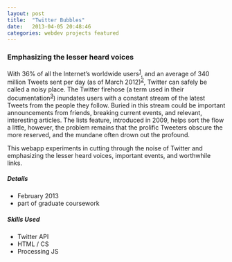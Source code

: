 ```yaml
---
layout: post
title:  "Twitter Bubbles"
date:   2013-04-05 20:48:46
categories: webdev projects featured
---
```


### Emphasizing the lesser heard voices
With 36% of all the Internet’s worldwide users<sup>[1][1]</a></sup>, and an average of 340 million Tweets sent per day (as of March 2012)<sup>[2][2]</sup>, Twitter can safely be called a noisy place. The Twitter firehose (a term used in their documentation<sup>[3][3]</sup>) inundates users with a constant stream of the latest Tweets from the people they follow. Buried in this stream could be important announcements from friends, breaking current events, and relevant, interesting articles. The lists feature, introduced in 2009, helps sort the flow a little, however, the problem remains that the prolific Tweeters obscure the more reserved, and the mundane often drown out the profound.

This webapp experiments in cutting through the noise of Twitter and emphasizing the lesser heard voices, important events, and worthwhile links.

##### Details
- February 2013
- part of graduate coursework

##### Skills Used
- Twitter API
- HTML / CS
- Processing JS

[1]: http://www.businessinsider.com/twitter-blew-out-facebook-in-last-nights-super-bowl-2013-2#ixzz2JwgvKbAt
[2]: http://blog.twitter.com/2012/03/twitter-turns-six.html
[3]: https://dev.twitter.com/tags/firehose
